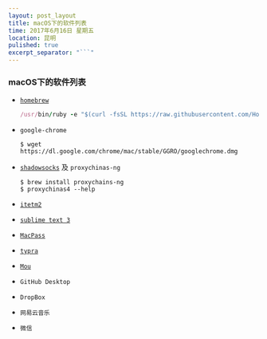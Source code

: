 ```yaml
---
layout: post_layout
title: macOS下的软件列表
time: 2017年6月16日 星期五
location: 昆明
pulished: true
excerpt_separator: "```"
---
```


### macOS下的软件列表

- [`homebrew`](https://brew.sh/)

    ```ruby
    /usr/bin/ruby -e "$(curl -fsSL https://raw.githubusercontent.com/Homebrew/install/master/install)"
    ```

- `google-chrome`

    ```shell
    $ wget https://dl.google.com/chrome/mac/stable/GGRO/googlechrome.dmg
    ```

- [`shadowsocks`](https://github.com/shadowsocks/shadowsocks-iOS/wiki/Shadowsocks-for-OSX-帮助) 及 `proxychinas-ng`

    ```shell
    $ brew install proxychains-ng
    $ proxychinas4 --help
    ```

- [`itetm2`](https://www.iterm2.com/)

- [`sublime text 3`](http://www.sublimetext.com/)

- [`MacPass`](https://github.com/mstarke/MacPass/releases)

- [`typra`](https://www.typora.io/)

- [`Mou`](http://25.io/mou/)

- `GitHub Desktop`

- `DropBox`

- `网易云音乐`

- `微信`